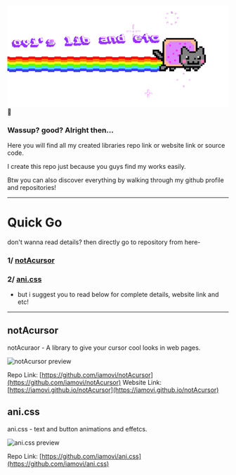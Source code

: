 ![banner.gif](./.github/banner.gif) 🚀

### Wassup? good? Alright then...

Here you will find all my created libraries repo link or website link or source code.

I create this repo just because you guys find my works easily.

Btw you can also discover everything by walking through my github profile and repositories!

---

# Quick Go

don't wanna read details? then directly go to repository from here-

### 1/ [notAcursor](https://github.com/iamovi/notAcursor)

### 2/ [ani.css](https://github.com/iamovi/ani.css)


- but i suggest you to read below for complete details, website link and etc!
---

## notAcursor

notAcuraor - A library to give your cursor cool looks in web pages.

![notAcursor preview](https://ik.imagekit.io/iamovi/notAcursor/preview/preview-notAcursor-minecraftSword.gif?updatedAt=1701086973677)

Repo Link: [https://github.com/iamovi/notAcursor](https://github.com/iamovi/notAcursor)
Website Link: [https://iamovi.github.io/notAcursor](https://iamovi.github.io/notAcursor)

## ani.css

ani.css - text and button animations and effetcs.

![ani.css preview](https://camo.githubusercontent.com/9817b8daf602054e8f0a6babef45f3ded70b1273a2e82492b7aef3785062a143/68747470733a2f2f696b2e696d6167656b69742e696f2f69616d6f76692f70726f6a6563742d616e692f707265766965772f616e692d7478742d612e6769663f7570646174656441743d31373031363132383030353130)

Repo Link: [https://github.com/iamovi/ani.css](https://github.com/iamovi/ani.css)